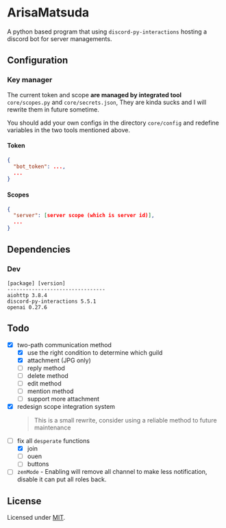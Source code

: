 # ArisaMatsuda

A python based program that using `discord-py-interactions` hosting a discord bot for server managements.

## Configuration

### Key manager

The current token and scope **are managed by integrated tool** `core/scopes.py` and `core/secrets.json`, They are kinda sucks and I will rewrite them in future sometime.

You should add your own configs in the directory `core/config` and redefine variables in the two tools mentioned above.

#### Token

```json
{
  "bot_token": ...,
  ...
}
```

#### Scopes

```json
{
  "server": [server scope (which is server id)],
  ...
}
```

## Dependencies

### Dev

```plaintext
[package] [version]
--------------------------------
aiohttp 3.8.4
discord-py-interactions 5.5.1
openai 0.27.6
```

## Todo

- [x] two-path communication method
  - [x] use the right condition to determine which guild
  - [x] attachment (JPG only)
  - [ ] reply method
  - [ ] delete method
  - [ ] edit method
  - [ ] mention method
  - [ ] support more attachment
- [x] redesign scope integration system
  > This is a small rewrite, consider using a reliable method to future maintenance
- [ ] fix all `desperate` functions
  - [x] join
  - [ ] ouen
  - [ ] buttons
- [ ] `zenMode` - Enabling will remove all channel to make less notification, disable it can put all roles back.

## License

Licensed under [MIT](LICENSE).
